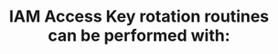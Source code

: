 ---
layout: answer
title: "IAM Access Key rotation routines can be performed with:"
blurb: "Access key rotation is an highly recommended security measure. Access key rotation is included on the AWS Practitioners exam in the following objective:"
quid: 118
---